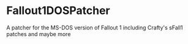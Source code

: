 # Fallout1DOSPatcher
A patcher for the MS-DOS version of Fallout 1 including Crafty's sFall1 patches and maybe more
